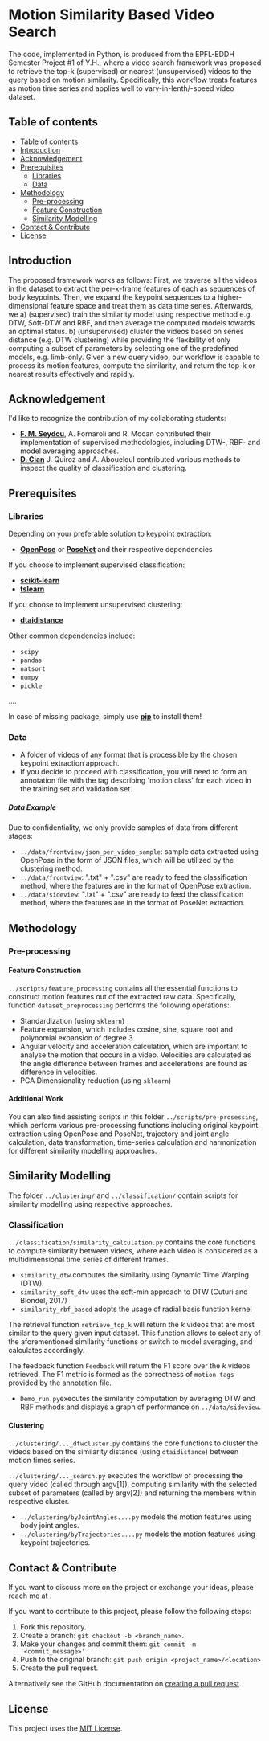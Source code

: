 # Motion Similarity Based Video Search

The code, implemented in Python, is produced from the EPFL-EDDH Semester Project #1 of Y.H., where a video search framework was proposed to retrieve the top-k (supervised) or nearest (unsupervised) videos to the query based on motion similarity. Specifically, this workflow treats features as motion time series and applies well to vary-in-lenth/-speed video dataset.


## Table of contents

<!--ts-->
   * [Table of contents](#table-of-contents)
   * [Introduction](#introduction)
   * [Acknowledgement](#acknowledgement)
   * [Prerequisites](#prerequisites)
      * [Libraries](#libs)
      * [Data](#data)
   * [Methodology](#prerequisites)
      * [Pre-processing](#preprocess)
      * [Feature Construction](#feature)
      * [Similarity Modelling](#similarity)
   * [Contact & Contribute](#contact)
   * [License](#license)
<!--te-->



## Introduction
The proposed framework works as follows:
	First, we traverse all the videos in the dataset to extract the per-x-frame features of each as sequences of body keypoints. 
	Then, we expand the keypoint sequences to a higher-dimensional feature space and treat them as data time series. 
	Afterwards, we 
		a) (supervised) train the similarity model using respective method e.g. DTW, Soft-DTW and RBF, and then average the computed models towards an optimal status. 
		b) (unsupervised) cluster the videos based on series distance (e.g. DTW clustering) while providing the flexibility of only computing a subset of parameters by selecting one of the predefined models, e.g. limb-only. 
Given a new query video, our workflow is capable to process its motion features, compute the similarity, and return the top-k or nearest results effectively and rapidly. 


## Acknowledgement

I'd like to recognize the contribution of my collaborating students:
* [**F. M. Seydou**](https://ch.linkedin.com/in/fadel-mamar-seydou-460a43197s), A. Fornaroli and R. Mocan contributed their implementation of supervised methodologies, including DTW-, RBF- and model averaging approaches. 
* [**D. Cian**](https://gitlab.com/davidcian) J. Quiroz and A. Aboueloul contributed various methods to inspect the quality of classification and clustering.


## Prerequisites

### Libraries

Depending on your preferable solution to keypoint extraction:
- [**OpenPose**](https://github.com/CMU-Perceptual-Computing-Lab/openpose) or [**PoseNet**](https://github.com/tensorflow/tfjs-models/tree/master/posenet) and their respective dependencies

If you choose to implement supervised classification:
- [**scikit-learn**](https://scikit-learn.org/stable/)
- [**tslearn**](https://tslearn.readthedocs.io/en/stable/)

If you choose to implement unsupervised clustering:
- [**dtaidistance**](https://dtaidistance.readthedocs.io/en/latest/usage/dtw.html)

Other common dependencies include:
- ```scipy```
- ```pandas```
- ```natsort```
- ```numpy```
- ```pickle```

....

In case of missing package, simply use [**pip**](https://pip.pypa.io/en/stable/reference/pip_install/) to install them! 


### Data

- A folder of videos of any format that is processible by the chosen keypoint extraction approach.
- If you decide to proceed with classification, you will need to form an annotation file with the tag describing 'motion class' for each video in the training set and validation set. 

##### Data Example

Due to confidentiality, we only provide samples of data from different stages:
- ```../data/frontview/json_per_video_sample```: sample data extracted using OpenPose in the form of JSON files, which will be utilized by the clustering method.
- ```../data/frontview```: ".txt" + ".csv" are ready to feed the classification method, where the features are in the format of OpenPose extraction.
- ```../data/sideview```: ".txt" + ".csv" are ready to feed the classification method, where the features are in the format of PoseNet extraction.


## Methodology

### Pre-processing

#### Feature Construction  

```../scripts/feature_processing``` contains all the essential functions to construct motion features out of the extracted raw data. Specifically, function ```dataset_preprocessing``` performs the following operations:
- Standardization (using ```sklearn```)
- Feature expansion, which includes cosine, sine, square root and polynomial expansion of degree 3.
- Angular velocity and acceleration calculation, which are important to analyse the motion that occurs in a video. Velocities are calculated as the angle difference between frames and accelerations are found as difference in velocities.
- PCA Dimensionality reduction (using ```sklearn```)


#### Additional Work

You can also find assisting scripts in this folder ```../scripts/pre-prosessing```, which perform various pre-processing functions including original keypoint extraction using OpenPose and PoseNet, trajectory and joint angle calculation, data transformation, time-series calculation and harmonization for different similarity modelling approaches.


## Similarity Modelling

The folder ```../clustering/``` and ```../classification/``` contain scripts for similarity modelling using respective approaches.

### Classification

```../classification/similarity_calculation.py``` contains the core functions to compute similarity between videos, where each video is considered as a multidimensional time series of different frames.

- ```similarity_dtw``` computes the similarity using Dynamic Time Warping (DTW). 
- ```similarity_soft_dtw``` uses the soft-min approach to DTW (Cuturi and Blondel, 2017)
- ```similarity_rbf_based``` adopts the usage of radial basis function kernel

The retrieval function ```retrieve_top_k``` will return the $k$ videos that are most similar to the query given input dataset. This function allows to select any of the aforementioned similarity functions or switch to model averaging, and calculates accordingly.

The feedback function ```Feedback``` will return the F1 score over the $k$ videos retrieved. The F1 metric is formed as the correctness of ```motion tags``` provided by the annotation file.

- ```Demo_run.py```executes the similarity computation by averaging DTW and RBF methods and displays a graph of performance on ```../data/sideview```.


#### Clustering

```../clustering/..._dtwcluster.py``` contains the core functions to cluster the videos based on the similarity distance (using ```dtaidistance```) between motion times series.

```../clustering/..._search.py``` executes the workflow of processing the query video (called through argv[1]), computing similarity with the selected subset of parameters (called by argv[2]) and returning the members within respective cluster. 

- ```../clustering/byJointAngles....py``` models the motion features using body joint angles. 
- ```../clustering/byTrajectories....py``` models the motion features using keypoint trajectories. 


## Contact & Contribute

If you want to discuss more on the project or exchange your ideas, please reach me at <rainie dot hym at gmail dot com>. 

If you want to contribute to this project, please follow the following steps:

1. Fork this repository.
2. Create a branch: `git checkout -b <branch_name>`.
3. Make your changes and commit them: `git commit -m '<commit_message>'`
4. Push to the original branch: `git push origin <project_name>/<location>`
5. Create the pull request.

Alternatively see the GitHub documentation on [creating a pull request](https://help.github.com/en/github/collaborating-with-issues-and-pull-requests/creating-a-pull-request).


## License

This project uses the [MIT License](<https://github.com/renie26/CR_motion/blob/main/LICENSE>).
